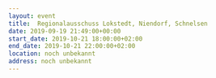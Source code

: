 ```yaml
---
layout: event
title:  Regionalausschuss Lokstedt, Niendorf, Schnelsen
date: 2019-09-19 21:49:00+00:00
start_date: 2019-10-21 18:00:00+02:00
end_date: 2019-10-21 22:00:00+02:00
location: noch unbekannt
address: noch unbekannt
---
```

